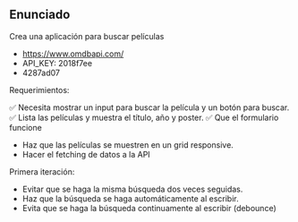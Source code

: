 ## Enunciado

Crea una aplicación para buscar películas

- https://www.omdbapi.com/
- API_KEY: 2018f7ee
- 4287ad07

Requerimientos:

✅ Necesita mostrar un input para buscar la película y un botón para buscar.
✅ Lista las películas y muestra el título, año y poster.
✅ Que el formulario funcione
- Haz que las películas se muestren en un grid responsive.
- Hacer el fetching de datos a la API

Primera iteración:
- Evitar que se haga la misma búsqueda dos veces seguidas.
- Haz que la búsqueda se haga automáticamente al escribir.
- Evita que se haga la búsqueda continuamente al escribir (debounce)
